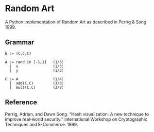 
# Random Art
A Python implementation of Random Art as described in Perrig & Song 1999.

## Grammar
```
E := (C,C,C)

A := rand in [-1,1]   (1/3)
  |  x                (1/3)
  |  y                (1/3)
  
C := A                (1/4)
  |  add(C,C)         (3/8)
  |  mult(C,C)        (3/8)
```


## Reference
Perrig, Adrian, and Dawn Song. "Hash visualization: A new technique to improve real-world security." International Workshop on Cryptographic Techniques and E-Commerce. 1999.
